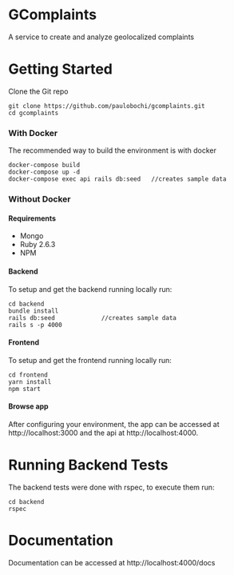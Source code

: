 # GComplaints

A service to create and analyze geolocalized complaints

# Getting Started

Clone the Git repo

```shell
git clone https://github.com/paulobochi/gcomplaints.git
cd gcomplaints
```
### With Docker

The recommended way to build the environment is with docker

```shell
docker-compose build
docker-compose up -d
docker-compose exec api rails db:seed   //creates sample data
```

### Without Docker

#### Requirements

- Mongo
- Ruby 2.6.3
- NPM

#### Backend

To setup and get the backend running locally run:

```shell
cd backend
bundle install
rails db:seed             //creates sample data
rails s -p 4000
```

#### Frontend

To setup and get the frontend running locally run:

```shell
cd frontend
yarn install
npm start
```

#### Browse app

After configuring your environment, the app can be accessed at http://localhost:3000 and the api at http://localhost:4000.

# Running Backend Tests

The backend tests were done with rspec, to execute them run:

```shell
cd backend
rspec
```

# Documentation
Documentation can be accessed at http://localhost:4000/docs